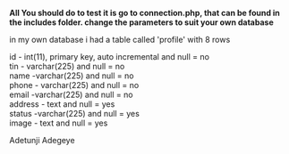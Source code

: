 **All You should do to test it is go to connection.php, that can be found in the includes folder. change the parameters to suit your own database**

in my own database i had a table called 'profile' with 8 rows <br>

id - int(11), primary key, auto incremental and null = no<br>
tin - varchar(225) and null = no<br>
name -varchar(225) and null = no<br>
phone - varchar(225) and null = no<br>
email -varchar(225) and null = no<br>
address - text and null = yes<br>
status -varchar(225) and null = yes<br>
image - text and null = yes<br>



Adetunji Adegeye